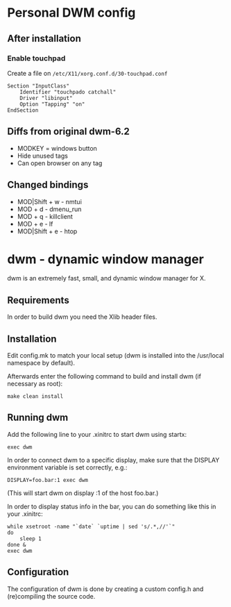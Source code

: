 
# Personal DWM config

## After installation

### Enable touchpad
Create a file on `/etc/X11/xorg.conf.d/30-touchpad.conf`
```
Section "InputClass"
    Identifier "touchpado catchall"
    Driver "libinput"
    Option "Tapping" "on"
EndSection
```

## Diffs from original dwm-6.2

- MODKEY = windows button
- Hide unused tags
- Can open browser on any tag

## Changed bindings

- MOD|Shift	+ w - nmtui
- MOD 	  	+ d - dmenu_run
- MOD 		+ q - killclient
- MOD 		+ e - lf
- MOD|Shift	+ e - htop





dwm - dynamic window manager
============================
dwm is an extremely fast, small, and dynamic window manager for X.


Requirements
------------
In order to build dwm you need the Xlib header files.


Installation
------------
Edit config.mk to match your local setup (dwm is installed into
the /usr/local namespace by default).

Afterwards enter the following command to build and install dwm (if
necessary as root):

    make clean install


Running dwm
-----------
Add the following line to your .xinitrc to start dwm using startx:

    exec dwm

In order to connect dwm to a specific display, make sure that
the DISPLAY environment variable is set correctly, e.g.:

    DISPLAY=foo.bar:1 exec dwm

(This will start dwm on display :1 of the host foo.bar.)

In order to display status info in the bar, you can do something
like this in your .xinitrc:

    while xsetroot -name "`date` `uptime | sed 's/.*,//'`"
    do
    	sleep 1
    done &
    exec dwm


Configuration
-------------
The configuration of dwm is done by creating a custom config.h
and (re)compiling the source code.
